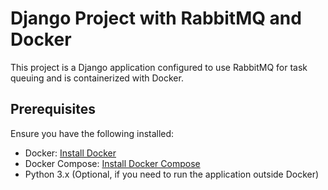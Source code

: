 # Django Project with RabbitMQ and Docker

This project is a Django application configured to use RabbitMQ for task queuing and is containerized with Docker.

## Prerequisites

Ensure you have the following installed:

- Docker: [Install Docker](https://docs.docker.com/get-docker/)
- Docker Compose: [Install Docker Compose](https://docs.docker.com/compose/install/)
- Python 3.x (Optional, if you need to run the application outside Docker)

